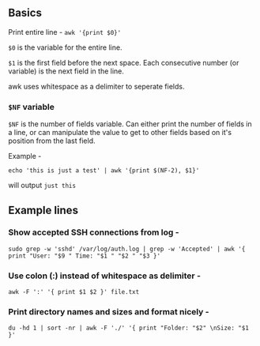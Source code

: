 ## Basics

Print entire line - `awk '{print $0}'`

`$0` is the variable for the entire line.

`$1` is the first field before the next space. Each consecutive number (or variable) is the next field in the line.

awk uses whitespace as a delimiter to seperate fields.

### `$NF` variable

`$NF` is the number of fields variable. Can either print the number of fields in a line, or can manipulate the value to get to other fields based on it's position from the last field.

Example -

`echo 'this is just a test' | awk '{print $(NF-2), $1}'`

will output `just this`

## Example lines

### Show accepted SSH connections from log -

`sudo grep -w 'sshd' /var/log/auth.log | grep -w 'Accepted' | awk '{ print "User: "$9 " Time: "$1 " "$2 " "$3 }'`

### Use colon (:) instead of whitespace as delimiter -

`awk -F ':' '{ print $1 $2 }' file.txt`

### Print directory names and sizes and format nicely -

`du -hd 1 | sort -nr | awk -F './' '{ print "Folder: "$2" \nSize: "$1 }'`
